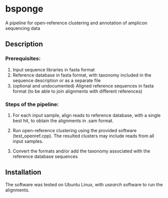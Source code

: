 # bsponge

A pipeline for open-reference clustering and annotation of amplicon sequencing data

## Description

### Prerequisites:

1. Input sequence libraries in fasta format
2. Reference database in fasta format, with taxonomy included in the sequence description or as a separate file
3. (optional and undocumented) Aligned reference sequences in fasta format (to be able to join alignments with different references)

### Steps of the pipeline:

1. For each input sample, align reads to reference database, with a single best hit, to obtain the alignments in .sam format.

2. Run open-reference clustering using the provided software (test_openref.cpp). The resulted clusters may include reads from all input samples.

3. Convert the formats and/or add the taxonomy associated with the reference database sequences

## Installation

The software was tested on Ubuntu Linux, with *usearch* software to run the alignments.




